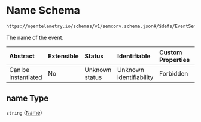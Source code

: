 # Name Schema

```txt
https://opentelemetry.io/schemas/v1/semconv.schema.json#/$defs/EventSemanticConvention/properties/name
```

The name of the event.

| Abstract            | Extensible | Status         | Identifiable            | Custom Properties | Additional Properties | Access Restrictions | Defined In                                                                           |
| :------------------ | :--------- | :------------- | :---------------------- | :---------------- | :-------------------- | :------------------ | :----------------------------------------------------------------------------------- |
| Can be instantiated | No         | Unknown status | Unknown identifiability | Forbidden         | Allowed               | none                | [semconv.schema.json\*](../../../schemas/semconv.schema.json "open original schema") |

## name Type

`string` ([Name](../event/semconv-opentelemetry-semantic-convention-schema-definitions-event-properties-name.md))
